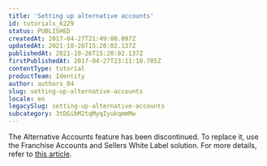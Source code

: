 ```yaml
---
title: 'Setting up alternative accounts'
id: tutorials_6229
status: PUBLISHED
createdAt: 2017-04-27T21:49:00.097Z
updatedAt: 2021-10-26T15:20:02.137Z
publishedAt: 2021-10-26T15:20:02.137Z
firstPublishedAt: 2017-04-27T23:11:18.705Z
contentType: tutorial
productTeam: Identity
author: authors_84
slug: setting-up-alternative-accounts
locale: en
legacySlug: setting-up-alternative-accounts
subcategory: 3tDGibM2tqMyqIyukqmmMw
---
```


<div class="alert alert-info">
The Alternative Accounts feature has been discontinued. To replace it, use the Franchise Accounts and Sellers White Label solution. For more details, refer to <a href="http://help.vtex.com/en/faq/what-are-franchise-account-and-seller-white-label">this article</a>.
</div>
